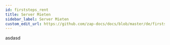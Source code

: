```yaml
---
id: firststeps_rent
title: Server Mieten
sidebar_label: Server Mieten
custom_edit_url: https://github.com/zap-docs/docs/blob/master/de/firststeps_rent.md
---
```


asdasd